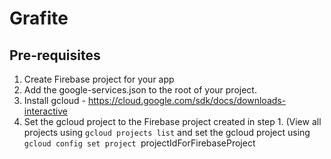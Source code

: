# Grafite

## Pre-requisites

1. Create Firebase project for your app
2. Add the google-services.json to the root of your project.
2. Install gcloud - https://cloud.google.com/sdk/docs/downloads-interactive
3. Set the gcloud project to the Firebase project created in step 1. (View all projects using `gcloud projects list` and set the gcloud project using `gcloud config set project `projectIdForFirebaseProject

